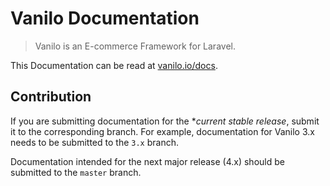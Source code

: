 # Vanilo Documentation

> Vanilo is an E-commerce Framework for Laravel.

This Documentation can be read at [vanilo.io/docs](https://vanilo.io/docs).

## Contribution

If you are submitting documentation for the **current stable release*, submit it to the corresponding
branch. For example, documentation for Vanilo 3.x needs to be submitted to the `3.x` branch.

Documentation intended for the next major release (4.x) should be submitted to the `master` branch.

